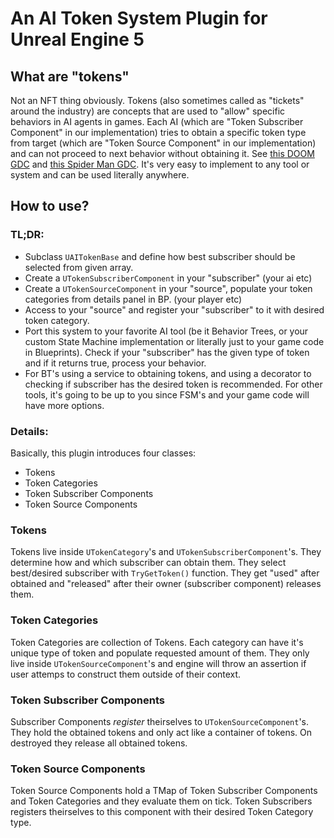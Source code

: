 # An AI Token System Plugin for Unreal Engine 5

## What are "tokens"

Not an NFT thing obviously. Tokens (also sometimes called as "tickets" around the industry) are concepts that are used to "allow" specific behaviors in AI agents in games. Each AI (which are "Token Subscriber Component" in our implementation) tries to obtain a specific token type from target (which are "Token Source Component" in our implementation) and can not proceed to next behavior without obtaining it. See [this DOOM GDC](https://youtu.be/2KQNpQD8Ayo) and [this Spider Man GDC](https://youtu.be/LxWq65CZBU8). It's very easy to implement to any tool or system and can be used literally anywhere.

## How to use?

### TL;DR:

- Subclass `UAITokenBase` and define how best subscriber should be selected from given array.
- Create a `UTokenSubscriberComponent` in your "subscriber" (your ai etc)
- Create a `UTokenSourceComponent` in your "source", populate your token categories from details panel in BP. (your player etc)
- Access to your "source" and register your "subscriber" to it with desired token category.
- Port this system to your favorite AI tool (be it Behavior Trees, or your custom State Machine implementation or literally just to your game code in Blueprints). Check if your "subscriber" has the given type of token and if it returns true, process your behavior. 
- For BT's using a service to obtaining tokens, and using a decorator to checking if subscriber has the desired token is recommended. For other tools, it's going to be up to you since FSM's and your game code will have more options.

### Details:

Basically, this plugin introduces four classes:

- Tokens
- Token Categories
- Token Subscriber Components
- Token Source Components

### Tokens

Tokens live inside `UTokenCategory`'s and `UTokenSubscriberComponent`'s. They determine how and which subscriber can obtain them. They select best/desired subscriber with `TryGetToken()` function. They get "used" after obtained and "released" after their owner (subscriber component) releases them.

### Token Categories

Token Categories are collection of Tokens. Each category can have it's unique type of token and populate requested amount of them. They only live inside `UTokenSourceComponent`'s and engine will throw an assertion if user attemps to construct them outside of their context.

### Token Subscriber Components

Subscriber Components *register* theirselves to `UTokenSourceComponent`'s. They hold the obtained tokens and only act like a container of tokens. On destroyed they release all obtained tokens.

### Token Source Components

Token Source Components hold a TMap of Token Subscriber Components and Token Categories and they evaluate them on tick. Token Subscribers registers theirselves to this component with their desired Token Category type. 
